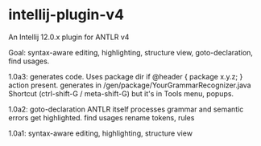 intellij-plugin-v4
==================

An Intellij 12.0.x plugin for ANTLR v4

Goal: syntax-aware editing, highlighting, structure view, goto-declaration,
      find usages.

1.0a3:
	generates code. Uses package dir if @header { package x.y.z; } action present.
	generates in <root>/gen/package/YourGrammarRecognizer.java
	Shortcut (ctrl-shift-G / meta-shift-G) but it's in Tools menu, popups.

1.0a2:
	goto-declaration
	ANTLR itself processes grammar and semantic errors get highlighted.
	find usages
	rename tokens, rules

1.0a1:
 	syntax-aware editing, highlighting, structure view
